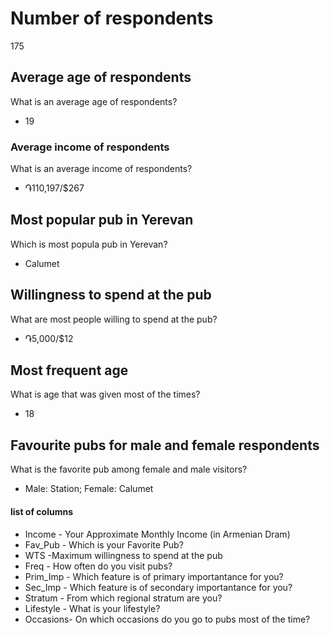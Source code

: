 # Number of respondents

175

## Average age of respondents

What is an average age of respondents? 
- 19

### Average income of respondents

What is an average income of respondents?

- ֏110,197/$267

## Most popular pub in Yerevan

Which is most popula pub in Yerevan?
- Calumet

## Willingness to spend at the pub
What are most people willing to spend at the pub?
- ֏5,000/$12

## Most frequent age
What is age that was given most of the times?
- 18

## Favourite pubs for male and female respondents
What is the favorite pub among female and male visitors?
- Male: Station; Female: Calumet

#### list of columns

* Income - Your Approximate Monthly Income (in Armenian Dram)
* Fav_Pub - Which is your Favorite Pub?
* WTS -Maximum willingness to spend at the pub
* Freq - How often do you visit pubs?
* Prim_Imp - Which feature is of primary importantance for you?
* Sec_Imp - Which feature is of secondary importantance for you?
* Stratum - From which regional stratum are you?
* Lifestyle - What is your lifestyle?
* Occasions- On which occasions do you go to pubs most of the time?
